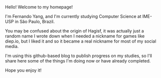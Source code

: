 Hello! Welcome to my homepage!

I'm Fernando Yang, and I'm currently studying Computer Science at IME-USP in São Paulo, Brazil.

You may be confused about the origin of Hagisf, it was actually just a random name I wrote down when I needed a nickname for games like diep.io, but I liked it and so it became a real nickname for most of my social media.

I'm using this github-based blog to publish progress on my studies, so I'll share here some of the things I'm doing now or have already completed.

Hope you enjoy it!
